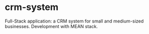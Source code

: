 # crm-system
Full-Stack application: a CRM system for small and medium-sized businesses. Development with MEAN stack.
